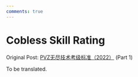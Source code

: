 ```yaml
---
comments: true
---
```


# Cobless Skill Rating

Original Post: [PVZ无尽技术考级标准（2022）](https://www.bilibili.com/read/cv16510468/) (Part 1)

To be translated.